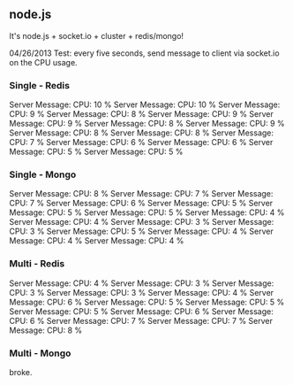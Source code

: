 ## node.js
It's node.js + socket.io + cluster + redis/mongo!

04/26/2013
Test: every five seconds, send message to client via socket.io on the CPU usage.

### Single - Redis

Server Message: CPU: 10 %
Server Message: CPU: 10 %
Server Message: CPU: 9 %
Server Message: CPU: 8 %
Server Message: CPU: 9 %
Server Message: CPU: 9 %
Server Message: CPU: 8 %
Server Message: CPU: 9 %
Server Message: CPU: 8 %
Server Message: CPU: 8 %
Server Message: CPU: 7 %
Server Message: CPU: 6 %
Server Message: CPU: 6 %
Server Message: CPU: 5 %
Server Message: CPU: 5 %

### Single - Mongo

Server Message: CPU: 8 %
Server Message: CPU: 7 %
Server Message: CPU: 7 %
Server Message: CPU: 6 %
Server Message: CPU: 5 %
Server Message: CPU: 5 %
Server Message: CPU: 5 %
Server Message: CPU: 4 %
Server Message: CPU: 4 %
Server Message: CPU: 3 %
Server Message: CPU: 3 %
Server Message: CPU: 5 %
Server Message: CPU: 4 %
Server Message: CPU: 4 %
Server Message: CPU: 4 %

### Multi - Redis

Server Message: CPU: 4 %
Server Message: CPU: 3 %
Server Message: CPU: 3 %
Server Message: CPU: 3 %
Server Message: CPU: 4 %
Server Message: CPU: 6 %
Server Message: CPU: 5 %
Server Message: CPU: 5 %
Server Message: CPU: 5 %
Server Message: CPU: 6 %
Server Message: CPU: 6 %
Server Message: CPU: 7 %
Server Message: CPU: 7 %
Server Message: CPU: 8 %

### Multi - Mongo

broke.
